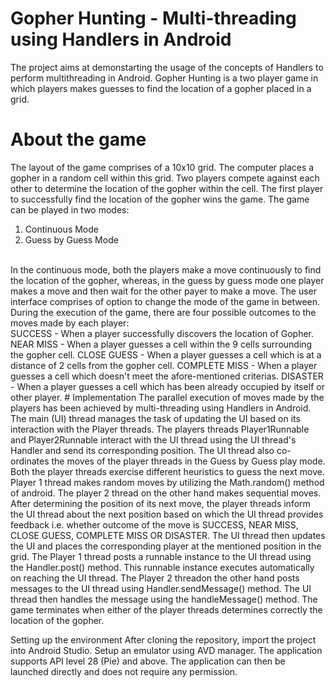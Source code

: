 # Gopher Hunting - Multi-threading using Handlers in Android
The project aims at demonstarting the usage of the concepts of Handlers to perform multithreading in Android. Gopher Hunting is a two player game in which players makes guesses to find the location of a gopher placed in a grid.

# About the game
The layout of the game comprises of a 10x10 grid. The computer places a gopher in a random cell within this grid. Two players compete against each other to determine the location of the gopher within the cell. The first player to successfully find the location of the gopher wins the game. The game can be played in two modes:

1. Continuous Mode
2. Guess by Guess Mode
<br>
In the continuous mode, both the players make a move continuously to find the location of the gopher, whereas, in the guess by guess mode one player makes a move and then wait for the other payer to make a move. The user interface comprises of option to change the mode of the game in between. During the execution of the game, there are four possible outcomes to the moves made by each player:
<br>
SUCCESS - When a player successfully discovers the location of Gopher.
NEAR MISS - When a player guesses a cell within the 9 cells surrounding the gopher cell.
CLOSE GUESS - When a player guesses a cell which is at a distance of 2 cells from the gopher cell.
COMPLETE MISS - When a player guesses a cell which doesn't meet the afore-mentioned criterias.
DISASTER - When a player guesses a cell which has been already occupied by itself or other player.
# Implementation
The parallel execution of moves made by the players has been achieved by multi-threading using Handlers in Android. The main (UI) thread manages the task of updating the UI based on its interaction with the Player threads. The players threads Player1Runnable and Player2Runnable interact with the UI thread using the UI thread's Handler and send its corresponding position. The UI thread also co-ordinates the moves of the player threads in the Guess by Guess play mode. Both the player threads exercise different heuristics to guess the next move. Player 1 thread makes random moves by utilizing the Math.random() method of android. The player 2 thread on the other hand makes sequential moves. After determining the position of its next move, the player threads inform the UI thread about the next position based on which the UI thread provides feedback i.e. whether outcome of the move is SUCCESS, NEAR MISS, CLOSE GUESS, COMPLETE MISS OR DISASTER. The UI thread then updates the UI and places the corresponding player at the mentioned position in the grid. The Player 1 thread posts a runnable instance to the UI thread using the Handler.post() method. This runnable instance executes automatically on reaching the UI thread. The Player 2 threadon the other hand posts messages to the UI thread using Handler.sendMessage() method. The UI thread then handles the message using the handleMessage() method. The game terminates when either of the player threads determines correctly the location of the gopher.

Setting up the environment
After cloning the repository, import the project into Android Studio. Setup an emulator using AVD manager. The application supports API level 28 (Pie) and above. The application can then be launched directly and does not require any permission.
